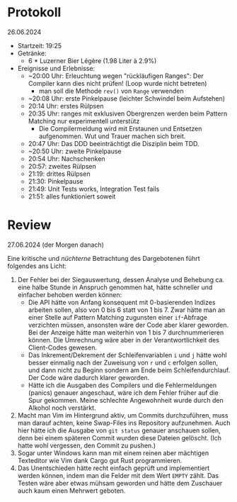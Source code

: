 # Protokoll

26.06.2024

- Startzeit: 19:25
- Getränke:
    - 6 * Luzerner Bier Légère (1.98 Liter à 2.9%)
- Ereignisse und Erlebnisse:
    - ~20:00 Uhr: Erleuchtung wegen "rückläufigen Ranges": Der Compiler kann dies nicht prüfen! (Loop wurde nicht betreten)
        - man soll die Methode `rev()` von `Range` verwenden
    - ~20:08 Uhr: erste Pinkelpause (leichter Schwindel beim Aufstehen)
    - 20:14 Uhr: erstes Rülpsen
    - 20:35 Uhr: ranges mit exklusiven Obergrenzen werden beim Pattern Matching nur experimentell unterstütz
        - Die Compilermeldung wird mit Erstaunen und Entsetzen aufgenommen. Wut und Trauer machen sich breit.
    - 20:47 Uhr: Das DDD beeinträchtigt die Disziplin beim TDD.
    - ~20:50 Uhr: zweite Pinkelpause
    - 20:54 Uhr: Nachschenken
    - 20:57: zweites Rülpsen
    - 21:19: drittes Rülpsen
    - 21:30: Pinkelpause
    - 21:49: Unit Tests works, Integration Test fails
    - 21:51: alles funktioniert soweit

# Review

27.06.2024 (der Morgen danach)

Eine kritische und _nüchterne_ Betrachtung des Dargebotenen führt folgendes ans
Licht:

1. Der Fehler bei der Siegauswertung, dessen Analyse und Behebung ca. eine
halbe Stunde in Anspruch genommen hat, hätte schneller und einfacher behoben
werden können:
    - Die API hätte von Anfang konsequent mit 0-basierenden Indizes arbeiten
      sollen, also von 0 bis 6 statt von 1 bis 7. Zwar hätte man an einer
      Stelle auf Pattern Matching zugunsten einer `if`-Abfrage verzichten
      müssen, ansonsten wäre der Code aber klarer geworden. Bei der Anzeige
      hätte man weiterhin von 1 bis 7 durchnummerieren können. Die Umrechnung
      wäre aber in der Verantwortlichkeit des Client-Codes gewesen.
    - Das Inkrement/Dekrement der Schleifenvariablen `i` und `j` hätte wohl
      besser einmalig nach der Zuweisung von `r` und `c` erfolgen sollen, und
      dann nicht zu Beginn sondern am Ende beim Schleifendurchlauf. Der Code
      wäre dadurch klarer geworden.
    - Hätte ich die Ausgaben des Compilers und die Fehlermeldungen (panics)
      genauer angeschaut, wäre ich dem Fehler früher auf die Spur gekommen.
      Meine schlechte Angewohnheit wurde durch den Alkohol noch verstärkt.
2. Macht man Vim im Hintergrund aktiv, um Commits durchzuführen, muss man
   darauf achten, keine Swap-Files ins Repository aufzunehmen. Auch hier hätte
   ich die Ausgabe von `git status` genauer anschauen sollen, denn bei einem
   späteren Commit wurden diese Dateien gelöscht. (Ich hatte wohl vergessen,
   den Commit zu pushen.)
3. Sogar unter Windows kann man mit einem reinen aber mächtigen Texteditor wie
   Vim dank Cargo gut Rust programmieren.
4. Das Unentschieden hätte recht einfach geprüft und implementiert werden
   können, indem man die Felder mit dem Wert `EMPTY` zählt. Das Testen wäre
   aber etwas mühsam geworden und hätte dem Zuschauer auch kaum einen Mehrwert
   geboten.
